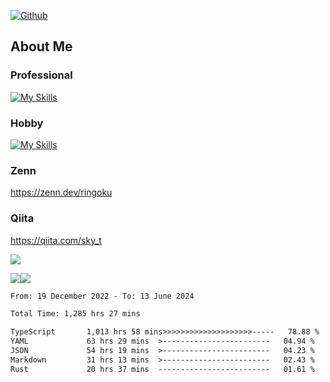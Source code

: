 [![Github](https://img.shields.io/github/followers/skyt-a?label=Follow&style=social)](https://github.com/skyt-a)

## About Me
### Professional
[![My Skills](https://skillicons.dev/icons?i=react,ts,js,nodejs,java,graphql,firebase,githubactions&theme=light)](https://skillicons.dev)
### Hobby
[![My Skills](https://skillicons.dev/icons?i=unity,rust,py&theme=light)](https://skillicons.dev)

### Zenn
https://zenn.dev/ringoku
### Qiita
https://qiita.com/sky_t


![](https://github-profile-summary-cards.vercel.app/api/cards/profile-details?username=skyt-a&theme=default)

![](https://github-profile-summary-cards.vercel.app/api/cards/repos-per-language?username=skyt-a&theme=default)![](https://github-profile-summary-cards.vercel.app/api/cards/stats?username=RinGoku&theme=default)

<!--START_SECTION:waka-->

```txt
From: 19 December 2022 - To: 13 June 2024

Total Time: 1,285 hrs 27 mins

TypeScript       1,013 hrs 58 mins>>>>>>>>>>>>>>>>>>>>-----   78.88 %
YAML             63 hrs 29 mins  >------------------------   04.94 %
JSON             54 hrs 19 mins  >------------------------   04.23 %
Markdown         31 hrs 13 mins  >------------------------   02.43 %
Rust             20 hrs 37 mins  -------------------------   01.61 %
```

<!--END_SECTION:waka-->
